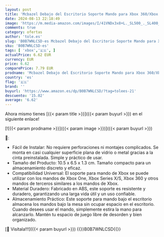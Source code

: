 ```yaml
---
layout: post
title: 'Mcbazel Debajo del Escritorio Soporte Mando para Xbox 360/Xbox One/Xbox Series X/Xbox Series S'
date: 2024-08-13 22:18:49
image: 'https://m.media-amazon.com/images/I/41VNDx3x8+L._SL500_._SL400_.jpg'
comments: true
category: ofertas
author: 'tole.es'
slug: 'B0B7WNLCSD-es Mcbazel Debajo del Escritorio Soporte Mando para Xbox...'
sku: 'B0B7WNLCSD-es'
tags: [ 'xbox','🇪🇸', ]
actualPrice: 6.62 EUR
currency: EUR
price: 6.62
comparePrice: 7.79 EUR
prodname: 'Mcbazel Debajo del Escritorio Soporte Mando para Xbox 360/Xbox One/Xbox Series X/Xbox Series S'
country: 'es'
flag: '🇪🇸'
brand: ''
buyurl: 'https://www.amazon.es/dp/B0B7WNLCSD/?tag=tolees-21'
descuento: '15.02'
average: '6.62'
---
```


Ahora mismo tienes [{{< param title >}}]({{< param buyurl >}}) en el siguiente enlace!

[![{{< param prodname >}}]({{< param image >}})]({{< param buyurl >}})

🔎:

- Fácil de Instalar: No requiere perforaciones ni montajes complicados. Se monta en casi cualquier superficie plana de vidrio o metal gracias a la cinta preinstalada. Simple y práctico de usar.
- Tamaño del Producto: 10.5 x 6.5 x 1.3 cm. Tamaño compacto para un almacenamiento discreto y eficaz.
- Compatibilidad Universal: El soporte para mando de Xbox se puede utilizar con los mandos de Xbox One, Xbox Series X/S, Xbox 360 y otros mandos de terceros similares a los mandos de Xbox.
- Material Duradero: Fabricado en ABS, este soporte es resistente y duradero, garantizando una larga vida útil y un uso confiable.
- Almacenamiento Práctico: Este soporte para mando bajo el escritorio almacena los mandos bajo la mesa sin ocupar espacio en el escritorio. Cuando desees usar el mando, simplemente estira la mano para alcanzarlo. Mantén tu espacio de juego libre de desorden y bien organizado.

[🛒 Visítala!!!]({{< param buyurl >}})
{{<world>}}B0B7WNLCSD{{</world>}}
